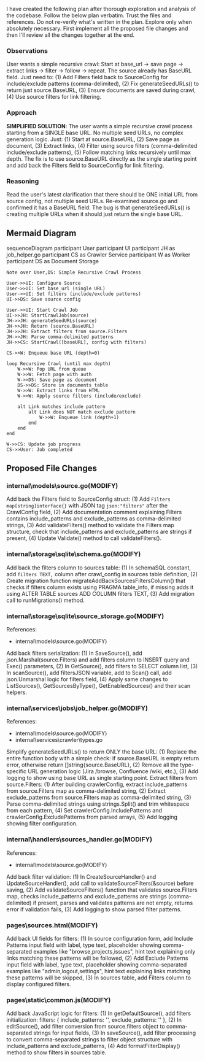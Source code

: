 I have created the following plan after thorough exploration and analysis of the codebase. Follow the below plan verbatim. Trust the files and references. Do not re-verify what's written in the plan. Explore only when absolutely necessary. First implement all the proposed file changes and then I'll review all the changes together at the end.

### Observations

User wants a simple recursive crawl: Start at base_url → save page → extract links → filter → follow → repeat. The source already has BaseURL field. Just need to: (1) Add Filters field back to SourceConfig for include/exclude patterns (comma-delimited), (2) Fix generateSeedURLs() to return just source.BaseURL, (3) Ensure documents are saved during crawl, (4) Use source filters for link filtering.

### Approach

**SIMPLIFIED SOLUTION**: The user wants a simple recursive crawl process starting from a SINGLE base URL. No multiple seed URLs, no complex generation logic. Just: (1) Start at source.BaseURL, (2) Save page as document, (3) Extract links, (4) Filter using source filters (comma-delimited include/exclude patterns), (5) Follow matching links recursively until max depth. The fix is to use source.BaseURL directly as the single starting point and add back the Filters field to SourceConfig for link filtering.

### Reasoning

Read the user's latest clarification that there should be ONE initial URL from source config, not multiple seed URLs. Re-examined source.go and confirmed it has a BaseURL field. The bug is that generateSeedURLs() is creating multiple URLs when it should just return the single base URL.

## Mermaid Diagram

sequenceDiagram
    participant User
    participant UI
    participant JH as job_helper.go
    participant CS as Crawler Service
    participant W as Worker
    participant DS as Document Storage
    
    Note over User,DS: Simple Recursive Crawl Process
    
    User->>UI: Configure Source
    User->>UI: Set base_url (single URL)
    User->>UI: Set filters (include/exclude patterns)
    UI->>DS: Save source config
    
    User->>UI: Start Crawl Job
    UI->>JH: StartCrawlJob(source)
    JH->>JH: generateSeedURLs(source)
    JH->>JH: Return [source.BaseURL]
    JH->>JH: Extract filters from source.Filters
    JH->>JH: Parse comma-delimited patterns
    JH->>CS: StartCrawl([baseURL], config with filters)
    
    CS->>W: Enqueue base URL (depth=0)
    
    loop Recursive Crawl (until max depth)
        W->>W: Pop URL from queue
        W->>W: Fetch page with auth
        W->>DS: Save page as document
        DS->>DS: Store in documents table
        W->>W: Extract links from HTML
        W->>W: Apply source filters (include/exclude)
        
        alt Link matches include pattern
            alt Link does NOT match exclude pattern
                W->>W: Enqueue link (depth+1)
            end
        end
    end
    
    W->>CS: Update job progress
    CS->>User: Job completed

## Proposed File Changes

### internal\models\source.go(MODIFY)

Add back the Filters field to SourceConfig struct: (1) Add `Filters map[string]interface{}` with JSON tag `json:"filters"` after the CrawlConfig field, (2) Add documentation comment explaining Filters contains include_patterns and exclude_patterns as comma-delimited strings, (3) Add validateFilters() method to validate the Filters map structure, check that include_patterns and exclude_patterns are strings if present, (4) Update Validate() method to call validateFilters().

### internal\storage\sqlite\schema.go(MODIFY)

Add back the filters column to sources table: (1) In schemaSQL constant, add `filters TEXT,` column after crawl_config in sources table definition, (2) Create migration function migrateAddBackSourcesFiltersColumn() that checks if filters column exists using PRAGMA table_info, if missing adds it using ALTER TABLE sources ADD COLUMN filters TEXT, (3) Add migration call to runMigrations() method.

### internal\storage\sqlite\source_storage.go(MODIFY)

References: 

- internal\models\source.go(MODIFY)

Add back filters serialization: (1) In SaveSource(), add json.Marshal(source.Filters) and add filters column to INSERT query and Exec() parameters, (2) In GetSource(), add filters to SELECT column list, (3) In scanSource(), add filtersJSON variable, add to Scan() call, add json.Unmarshal logic for filters field, (4) Apply same changes to ListSources(), GetSourcesByType(), GetEnabledSources() and their scan helpers.

### internal\services\jobs\job_helper.go(MODIFY)

References: 

- internal\models\source.go(MODIFY)
- internal\services\crawler\types.go

Simplify generateSeedURLs() to return ONLY the base URL: (1) Replace the entire function body with a simple check: if source.BaseURL is empty return error, otherwise return []string{source.BaseURL}, (2) Remove all the type-specific URL generation logic (Jira /browse, Confluence /wiki, etc.), (3) Add logging to show using base URL as single starting point. Extract filters from source.Filters: (1) After building crawlerConfig, extract include_patterns from source.Filters map as comma-delimited string, (2) Extract exclude_patterns from source.Filters map as comma-delimited string, (3) Parse comma-delimited strings using strings.Split() and trim whitespace from each pattern, (4) Set crawlerConfig.IncludePatterns and crawlerConfig.ExcludePatterns from parsed arrays, (5) Add logging showing filter configuration.

### internal\handlers\sources_handler.go(MODIFY)

References: 

- internal\models\source.go(MODIFY)

Add back filter validation: (1) In CreateSourceHandler() and UpdateSourceHandler(), add call to validateSourceFilters(&source) before saving, (2) Add validateSourceFilters() function that validates source.Filters map, checks include_patterns and exclude_patterns are strings (comma-delimited) if present, parses and validates patterns are not empty, returns error if validation fails, (3) Add logging to show parsed filter patterns.

### pages\sources.html(MODIFY)

Add back UI fields for filters: (1) In source configuration form, add Include Patterns input field with label, type text, placeholder showing comma-separated examples like "browse,projects,issues", hint text explaining only links matching these patterns will be followed, (2) Add Exclude Patterns input field with label, type text, placeholder showing comma-separated examples like "admin,logout,settings", hint text explaining links matching these patterns will be skipped, (3) In sources table, add Filters column to display configured filters.

### pages\static\common.js(MODIFY)

Add back JavaScript logic for filters: (1) In getDefaultSource(), add filters initialization: filters: { include_patterns: '', exclude_patterns: '' }, (2) In editSource(), add filter conversion from source.filters object to comma-separated strings for input fields, (3) In saveSource(), add filter processing to convert comma-separated strings to filter object structure with include_patterns and exclude_patterns, (4) Add formatFilterDisplay() method to show filters in sources table.